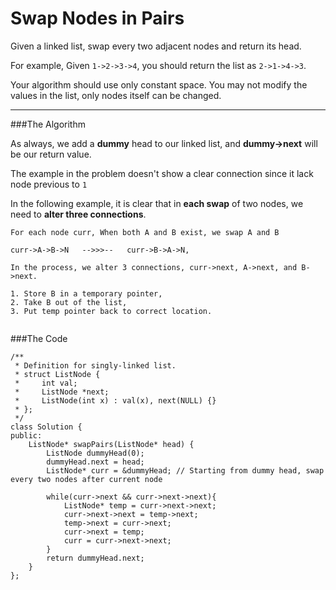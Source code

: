 # Swap Nodes in Pairs

Given a linked list, swap every two adjacent nodes and return its head.

For example,
Given ```1->2->3->4```, you should return the list as ```2->1->4->3```.

Your algorithm should use only constant space. You may not modify the values in the list, only nodes itself can be changed.



---


###The Algorithm

As always, we add a **dummy** head to our linked list, and **dummy->next** will be our return value.

The example in the problem doesn't show a clear connection since it lack node previous to ```1```

In the following example, it is clear that in **each swap** of two nodes, we need to **alter three connections**.

```
For each node curr, When both A and B exist, we swap A and B

curr->A->B->N   -->>>--   curr->B->A->N, 

In the process, we alter 3 connections, curr->next, A->next, and B->next.

1. Store B in a temporary pointer, 
2. Take B out of the list, 
3. Put temp pointer back to correct location.


```

###The Code

```
/**
 * Definition for singly-linked list.
 * struct ListNode {
 *     int val;
 *     ListNode *next;
 *     ListNode(int x) : val(x), next(NULL) {}
 * };
 */
class Solution {
public:
    ListNode* swapPairs(ListNode* head) {
        ListNode dummyHead(0);
        dummyHead.next = head;
        ListNode* curr = &dummyHead; // Starting from dummy head, swap every two nodes after current node

        while(curr->next && curr->next->next){
            ListNode* temp = curr->next->next;
            curr->next->next = temp->next;
            temp->next = curr->next;
            curr->next = temp;
            curr = curr->next->next;
        }
        return dummyHead.next;
    }
};
```
